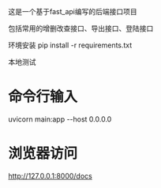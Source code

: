 这是一个基于fast_api编写的后端接口项目

包括常用的增删改查接口、导出接口、登陆接口


环境安装
pip install -r requirements.txt

本地测试
# 命令行输入
uvicorn main:app --host 0.0.0.0
# 浏览器访问
http://127.0.0.1:8000/docs
